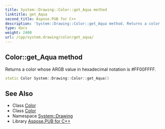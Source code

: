 ```yaml
---
title: System::Drawing::Color::get_Aqua method
linktitle: get_Aqua
second_title: Aspose.PUB for C++
description: 'System::Drawing::Color::get_Aqua method. Returns a color whose ARGB value in hexadecimal notation is #FF00FFFF in C++.'
type: docs
weight: 2400
url: /cpp/system.drawing/color/get_aqua/
---
```

## Color::get_Aqua method


Returns a color whose ARGB value in hexadecimal notation is #FF00FFFF.

```cpp
static Color System::Drawing::Color::get_Aqua()
```

## See Also

* Class [Color](../)
* Class [Color](../)
* Namespace [System::Drawing](../../)
* Library [Aspose.PUB for C++](../../../)
